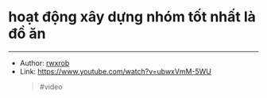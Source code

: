 # hoạt động xây dựng nhóm tốt nhất là đồ ăn

---

- Author: [rwxrob](20211029005316.md)
- Link: <https://www.youtube.com/watch?v=ubwxVmM-5WU>
  > #video
